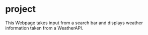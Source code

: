 # project
This Webpage takes input from a search bar and displays weather information taken from a WeatherAPI.
